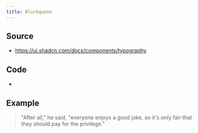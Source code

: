 ```yaml
---
title: Blockquote
---
```

## Source

* <https://ui.shadcn.com/docs/components/typography>

## Code

*

## Example

> "After all," he said, "everyone enjoys a good joke, so it's only fair that they should pay for the privilege."